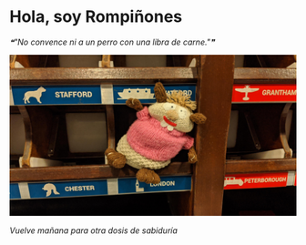 # Hola, soy Rompiñones

<!--STARTS_HERE_QUOTE_README-->
<i>❝"No convence ni a un perro con una libra de carne."❞</i>
<!--ENDS_HERE_QUOTE_README-->

<!--START_SECTION:update_image-->
![alt text](https://raw.githubusercontent.com/focaalvarez/rompinones/main/.github/images/IMG_20220709_122943.jpg?raw=true)
<!--END_SECTION:update_image-->

*Vuelve mañana para otra dosis de sabiduría*
